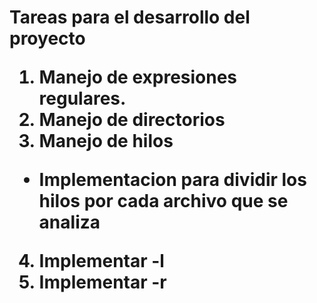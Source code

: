 <h1 Tareas </h1>


Tareas para el desarrollo del proyecto
1) Manejo de expresiones regulares.
2) Manejo de directorios
3) Manejo de hilos
- Implementacion para dividir los hilos por cada archivo que se analiza
4) Implementar -l
5) Implementar -r







